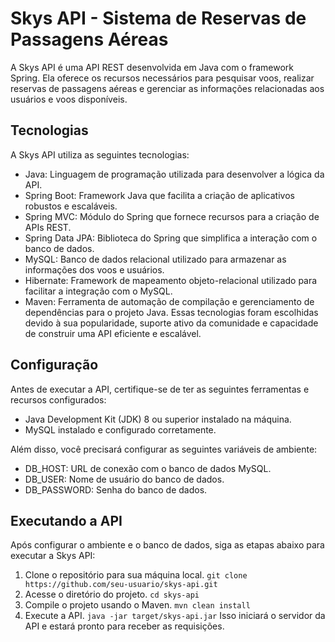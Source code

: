 # Skys API - Sistema de Reservas de Passagens Aéreas
A Skys API é uma API REST desenvolvida em Java com o framework Spring. Ela oferece os recursos necessários para pesquisar voos, realizar reservas de passagens aéreas e gerenciar as informações relacionadas aos usuários e voos disponíveis.

## Tecnologias
A Skys API utiliza as seguintes tecnologias:
* Java: Linguagem de programação utilizada para desenvolver a lógica da API.
* Spring Boot: Framework Java que facilita a criação de aplicativos robustos e escaláveis.
* Spring MVC: Módulo do Spring que fornece recursos para a criação de APIs REST.
* Spring Data JPA: Biblioteca do Spring que simplifica a interação com o banco de dados.
* MySQL: Banco de dados relacional utilizado para armazenar as informações dos voos e usuários.
* Hibernate: Framework de mapeamento objeto-relacional utilizado para facilitar a integração com o MySQL.
* Maven: Ferramenta de automação de compilação e gerenciamento de dependências para o projeto Java.
Essas tecnologias foram escolhidas devido à sua popularidade, suporte ativo da comunidade e capacidade de construir uma API eficiente e escalável.

## Configuração
Antes de executar a API, certifique-se de ter as seguintes ferramentas e recursos configurados:
* Java Development Kit (JDK) 8 ou superior instalado na máquina.
* MySQL instalado e configurado corretamente.

Além disso, você precisará configurar as seguintes variáveis de ambiente:

* DB_HOST: URL de conexão com o banco de dados MySQL.
* DB_USER: Nome de usuário do banco de dados.
* DB_PASSWORD: Senha do banco de dados.

## Executando a API
Após configurar o ambiente e o banco de dados, siga as etapas abaixo para executar a Skys API:
1. Clone o repositório para sua máquina local.
`git clone https://github.com/seu-usuario/skys-api.git`
2. Acesse o diretório do projeto.
`cd skys-api`
3. Compile o projeto usando o Maven.
`mvn clean install`
4. Execute a API.
`java -jar target/skys-api.jar`
Isso iniciará o servidor da API e estará pronto para receber as requisições.
